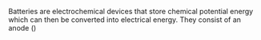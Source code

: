 Batteries are electrochemical devices that store chemical potential energy which can then be converted into electrical energy.
They consist of an anode ()